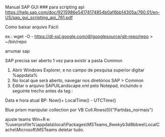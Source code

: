 Manual SAP GUI ### para scripting api https://help.sap.com/doc/9215986e54174174854b0af6bb14305a/760.01/en-US/sap_gui_scripting_api_761.pdf

Como baixar arquivo Fácil:

ex.: wget -O - https://dl-ssl.google.com/dl/googlesource/git-repo/repo > ~/bin/repo

arrumar sap

SAP precisa ser aberto 1 vez para existir a pasta Common
1. Abrir Windows Explorer, e no campo de pesquisa superior digitar %appdata%
2. No local que será aberto, navegar nos diretórios SAP > Common
3. Editar o arquivo SAPUILandscape.xml pelo Notepad, incluindo o
seguinte trecho antes da tag <Includes>:

Data e hora atual BP: Now()+ LocalTime() - UTCTime()

Blue prism manipular collection por VB Coll.Rows(0)("Partidas_normais")

ajuste teams Win+R e: %userprofile%\appdata\local\Packages\MSTeams_8wekyb3d8bbwe\LocalCache\Microsoft\MSTeams
deletar tudo.
